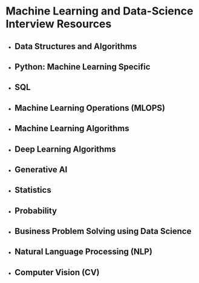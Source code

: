 # Machine Learning and Data-Science Interview Resources

- ## Data Structures and Algorithms
- ## Python: Machine Learning Specific
- ## SQL
- ## Machine Learning Operations (MLOPS)
- ## Machine Learning Algorithms
- ## Deep Learning Algorithms
- ## Generative AI
- ## Statistics
- ## Probability
- ## Business Problem Solving using Data Science
- ## Natural Language Processing (NLP)
- ## Computer Vision (CV)

